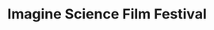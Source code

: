 ---
dateStart: 2014-10-17
dateEnd: 2014-10-24
title: "Imagine Science Film Festival"
venue: "New School"
organizer: Nate Dorr
credit: "Places & Spaces"
city: New York
state: NY
country: USA
pdfLink:
venueImages:
 - sm: image01.sm.jpg
   lg: image01.lg.jpg
 - sm: image02.sm.jpg
   lg: image02.lg.jpg
 - sm: image03.sm.jpg
   lg: image03.lg.jpg
---